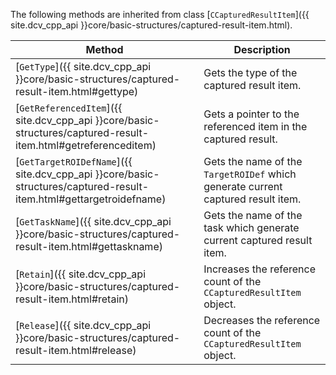 
The following methods are inherited from class [`CCapturedResultItem`]({{ site.dcv_cpp_api }}core/basic-structures/captured-result-item.html).

| Method | Description |
|--------|-------------|
| [`GetType`]({{ site.dcv_cpp_api }}core/basic-structures/captured-result-item.html#gettype) | Gets the type of the captured result item. |
| [`GetReferencedItem`]({{ site.dcv_cpp_api }}core/basic-structures/captured-result-item.html#getreferenceditem) | Gets a pointer to the referenced item in the captured result. |
| [`GetTargetROIDefName`]({{ site.dcv_cpp_api }}core/basic-structures/captured-result-item.html#gettargetroidefname) | Gets the name of the `TargetROIDef` which generate current captured result item. |
| [`GetTaskName`]({{ site.dcv_cpp_api }}core/basic-structures/captured-result-item.html#gettaskname) | Gets the name of the task which generate current captured result item. |
| [`Retain`]({{ site.dcv_cpp_api }}core/basic-structures/captured-result-item.html#retain) | Increases the reference count of the `CCapturedResultItem` object. |
| [`Release`]({{ site.dcv_cpp_api }}core/basic-structures/captured-result-item.html#release) | Decreases the reference count of the `CCapturedResultItem` object. |


